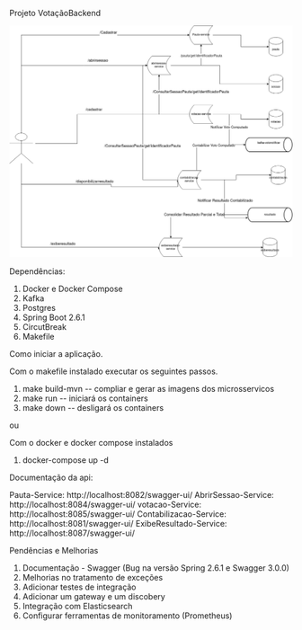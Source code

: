 
Projeto VotaçãoBackend


![VotacaoBackend](/imgs/Projeto_Design.png "Projeto e Design VotacaoBackend")


Dependências:

1. Docker e Docker Compose
2. Kafka
3. Postgres
4. Spring Boot 2.6.1
5. CircutBreak
6. Makefile



Como iniciar a aplicação.

Com o makefile instalado executar os seguintes passos.

1. make build-mvn -- compliar e gerar as imagens dos microsservicos
2. make run -- iniciará os containers
3. make down  -- desligará os containers

ou

Com o docker e docker compose instalados

1. docker-compose up -d

Documentação da api:

Pauta-Service: http://localhost:8082/swagger-ui/
AbrirSessao-Service: http://localhost:8084/swagger-ui/
votacao-Service: http://localhost:8085/swagger-ui/
Contabilizacao-Service: http://localhost:8081/swagger-ui/
ExibeResultado-Service: http://localhost:8087/swagger-ui/




Pendências e Melhorias

1. Documentação - Swagger (Bug na versão Spring 2.6.1 e Swagger 3.0.0)
2. Melhorias no tratamento de exceções
3. Adicionar testes de integração
4. Adicionar um gateway e um discobery
5. Integração com Elasticsearch
6. Configurar ferramentas de monitoramento (Prometheus)
